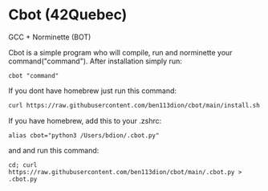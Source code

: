 # Cbot (42Quebec)
GCC + Norminette (BOT)

Cbot is a simple program who will compile, run and norminette your 
command("command").
After installation simply run:
```
cbot "command"
```





If you dont have homebrew just run this command:
```bash
curl https://raw.githubusercontent.com/ben113dion/cbot/main/install.sh > install.sh && chmod a+x install.sh && ./install.sh
```

If you have homebrew, add this to your .zshrc:
```
alias cbot="python3 /Users/bdion/.cbot.py"
```
and and run this command:
```
cd; curl https://raw.githubusercontent.com/ben113dion/cbot/main/.cbot.py > .cbot.py
```

